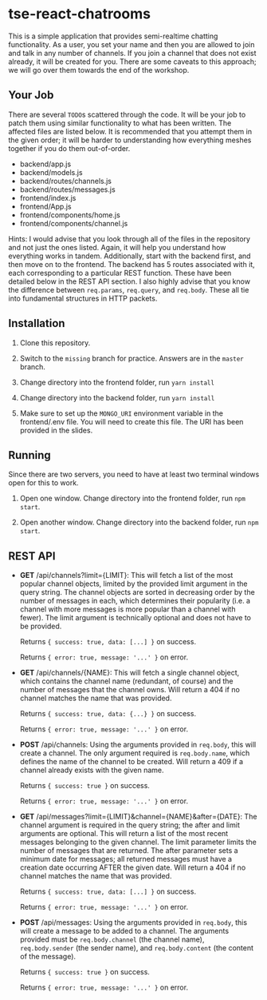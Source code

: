 # tse-react-chatrooms

This is a simple application that provides semi-realtime chatting functionality. 
As a user, you set your name and then you are allowed to join and talk in any number of 
channels. If you join a channel that does not exist already, it will be created for you.
There are some caveats to this approach; we will go over them towards the end of the workshop. 

## Your Job

There are several `TODO`s scattered through the code. It will be your job to patch them
using similar functionality to what has been written. The affected files are listed below.
It is recommended that you attempt them in the given order; it will be harder to understanding
how everything meshes together if you do them out-of-order.

* backend/app.js 
* backend/models.js 
* backend/routes/channels.js 
* backend/routes/messages.js 
* frontend/index.js 
* frontend/App.js 
* frontend/components/home.js 
* frontend/components/channel.js 

Hints: I would advise that you look through all of the files in the repository and not just the ones
listed. Again, it will help you understand how everything works in tandem. Additionally,
start with the backend first, and then move on to the frontend. The backend has 5 routes
associated with it, each corresponding to a particular REST function. These have been detailed
below in the REST API section. I also highly advise that you know the difference between
`req.params`, `req.query`, and `req.body`. These all tie into fundamental structures
in HTTP packets.

## Installation

1. Clone this repository.

2. Switch to the `missing` branch for practice. Answers are in the `master` branch.

3. Change directory into the frontend folder, run `yarn install`

4. Change directory into the backend folder, run `yarn install`

5. Make sure to set up the `MONGO_URI` environment variable in the frontend/.env file. 
You will need to create this file. The URI has been provided in the slides. 

## Running

Since there are two servers, you need to have at least two terminal windows open for
this to work.

1. Open one window. Change directory into the frontend folder, run `npm start`.

2. Open another window. Change directory into the backend folder, run `npm start`.

## REST API

* __GET__ /api/channels?limit={LIMIT}: This will fetch a list of the most popular channel objects, limited
  by the provided limit argument in the query string. The channel objects are sorted in decreasing order
  by the number of messages in each, which determines their popularity (i.e. a channel with more messages
  is more popular than a channel with fewer). The limit argument is technically optional and does not have
  to be provided. 

  Returns `{ success: true, data: [...] }` on success.

  Returns `{ error: true, message: '...' }` on error.

* __GET__ /api/channels/{NAME}: This will fetch a single channel object, which contains the channel name
  (redundant, of course) and the number of messages that the channel owns. Will return a 404 if no channel
  matches the name that was provided.

  Returns `{ success: true, data: {...} }` on success.

  Returns `{ error: true, message: '...' }` on error.

* __POST__ /api/channels: Using the arguments provided in `req.body`, this will create a channel. The
  only argument required is `req.body.name`, which defines the name of the channel to be created. Will return
  a 409 if a channel already exists with the given name. 

  Returns `{ success: true }` on success.

  Returns `{ error: true, message: '...' }` on error.

* __GET__ /api/messages?limit={LIMIT}&channel={NAME}&after={DATE}: The channel argument is required in the 
  query string; the after and limit arguments are optional. This will return a list of the most recent
  messages belonging to the given channel. The limit parameter limits the number of messages that are returned.
  The after parameter sets a minimum date for messages; all returned messages must have a creation date
  occurring AFTER the given date. Will return a 404 if no channel matches the name that was provided.

  Returns `{ success: true, data: [...] }` on success.

  Returns `{ error: true, message: '...' }` on error.

* __POST__ /api/messages: Using the arguments provided in `req.body`, this will create a message to be added
  to a channel. The arguments provided must be `req.body.channel` (the channel name), `req.body.sender`
  (the sender name), and `req.body.content` (the content of the message).  

  Returns `{ success: true }` on success.

  Returns `{ error: true, message: '...' }` on error.

